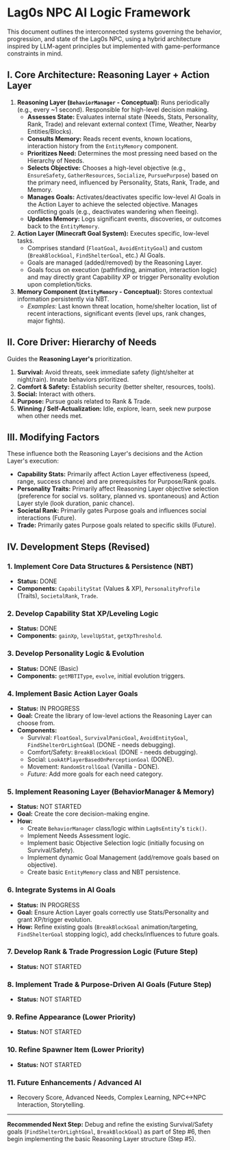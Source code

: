 # Lag0s NPC AI Logic Framework

This document outlines the interconnected systems governing the behavior, progression, and state of the Lag0s NPC, using a hybrid architecture inspired by LLM-agent principles but implemented with game-performance constraints in mind.

## I. Core Architecture: Reasoning Layer + Action Layer

1.  **Reasoning Layer (`BehaviorManager` - Conceptual):** Runs periodically (e.g., every ~1 second). Responsible for high-level decision making.
    *   **Assesses State:** Evaluates internal state (Needs, Stats, Personality, Rank, Trade) and relevant external context (Time, Weather, Nearby Entities/Blocks).
    *   **Consults Memory:** Reads recent events, known locations, interaction history from the `EntityMemory` component.
    *   **Prioritizes Need:** Determines the most pressing need based on the Hierarchy of Needs.
    *   **Selects Objective:** Chooses a high-level objective (e.g., `EnsureSafety`, `GatherResources`, `Socialize`, `PursuePurpose`) based on the primary need, influenced by Personality, Stats, Rank, Trade, and Memory.
    *   **Manages Goals:** Activates/deactivates specific low-level AI Goals in the Action Layer to achieve the selected objective. Manages conflicting goals (e.g., deactivates wandering when fleeing).
    *   **Updates Memory:** Logs significant events, discoveries, or outcomes back to the `EntityMemory`.
2.  **Action Layer (Minecraft Goal System):** Executes specific, low-level tasks.
    *   Comprises standard (`FloatGoal`, `AvoidEntityGoal`) and custom (`BreakBlockGoal`, `FindShelterGoal`, etc.) AI Goals.
    *   Goals are managed (added/removed) by the Reasoning Layer.
    *   Goals focus on execution (pathfinding, animation, interaction logic) and may directly grant Capability XP or trigger Personality evolution upon completion/ticks.
3.  **Memory Component (`EntityMemory` - Conceptual):** Stores contextual information persistently via NBT.
    *   *Examples:* Last known threat location, home/shelter location, list of recent interactions, significant events (level ups, rank changes, major fights).

## II. Core Driver: Hierarchy of Needs

Guides the **Reasoning Layer's** prioritization.

1.  **Survival:** Avoid threats, seek immediate safety (light/shelter at night/rain). Innate behaviors prioritized.
2.  **Comfort & Safety:** Establish security (better shelter, resources, tools).
3.  **Social:** Interact with others.
4.  **Purpose:** Pursue goals related to Rank & Trade.
5.  **Winning / Self-Actualization:** Idle, explore, learn, seek new purpose when other needs met.

## III. Modifying Factors

These influence both the Reasoning Layer's decisions and the Action Layer's execution:

*   **Capability Stats:** Primarily affect Action Layer effectiveness (speed, range, success chance) and are prerequisites for Purpose/Rank goals.
*   **Personality Traits:** Primarily affect Reasoning Layer objective selection (preference for social vs. solitary, planned vs. spontaneous) and Action Layer style (look duration, panic chance).
*   **Societal Rank:** Primarily gates Purpose goals and influences social interactions (Future).
*   **Trade:** Primarily gates Purpose goals related to specific skills (Future).

## IV. Development Steps (Revised)

### 1. Implement Core Data Structures & Persistence (NBT)

*   **Status:** DONE
*   **Components:** `CapabilityStat` (Values & XP), `PersonalityProfile` (Traits), `SocietalRank`, `Trade`.

### 2. Develop Capability Stat XP/Leveling Logic

*   **Status:** DONE
*   **Components:** `gainXp`, `levelUpStat`, `getXpThreshold`.

### 3. Develop Personality Logic & Evolution

*   **Status:** DONE (Basic)
*   **Components:** `getMBTIType`, `evolve`, initial evolution triggers.

### 4. Implement Basic Action Layer Goals

*   **Status:** IN PROGRESS
*   **Goal:** Create the library of low-level actions the Reasoning Layer can choose from.
*   **Components:**
    *   Survival: `FloatGoal`, `SurvivalPanicGoal`, `AvoidEntityGoal`, `FindShelterOrLightGoal` (DONE - needs debugging).
    *   Comfort/Safety: `BreakBlockGoal` (DONE - needs debugging).
    *   Social: `LookAtPlayerBasedOnPerceptionGoal` (DONE).
    *   Movement: `RandomStrollGoal` (Vanilla - DONE).
    *   *Future:* Add more goals for each need category.

### 5. Implement Reasoning Layer (BehaviorManager & Memory)

*   **Status:** NOT STARTED
*   **Goal:** Create the core decision-making engine.
*   **How:**
    *   Create `BehaviorManager` class/logic within `Lag0sEntity`'s `tick()`.
    *   Implement Needs Assessment logic.
    *   Implement basic Objective Selection logic (initially focusing on Survival/Safety).
    *   Implement dynamic Goal Management (add/remove goals based on objective).
    *   Create basic `EntityMemory` class and NBT persistence.

### 6. Integrate Systems in AI Goals

*   **Status:** IN PROGRESS
*   **Goal:** Ensure Action Layer goals correctly use Stats/Personality and grant XP/trigger evolution.
*   **How:** Refine existing goals (`BreakBlockGoal` animation/targeting, `FindShelterGoal` stopping logic), add checks/influences to future goals.

### 7. Develop Rank & Trade Progression Logic (Future Step)

*   **Status:** NOT STARTED

### 8. Implement Trade & Purpose-Driven AI Goals (Future Step)

*   **Status:** NOT STARTED

### 9. Refine Appearance (Lower Priority)

*   **Status:** NOT STARTED

### 10. Refine Spawner Item (Lower Priority)

*   **Status:** NOT STARTED

### 11. Future Enhancements / Advanced AI

*   Recovery Score, Advanced Needs, Complex Learning, NPC<->NPC Interaction, Storytelling.

---

**Recommended Next Step:** Debug and refine the existing Survival/Safety goals (`FindShelterOrLightGoal`, `BreakBlockGoal`) as part of Step #6, then begin implementing the basic Reasoning Layer structure (Step #5).
